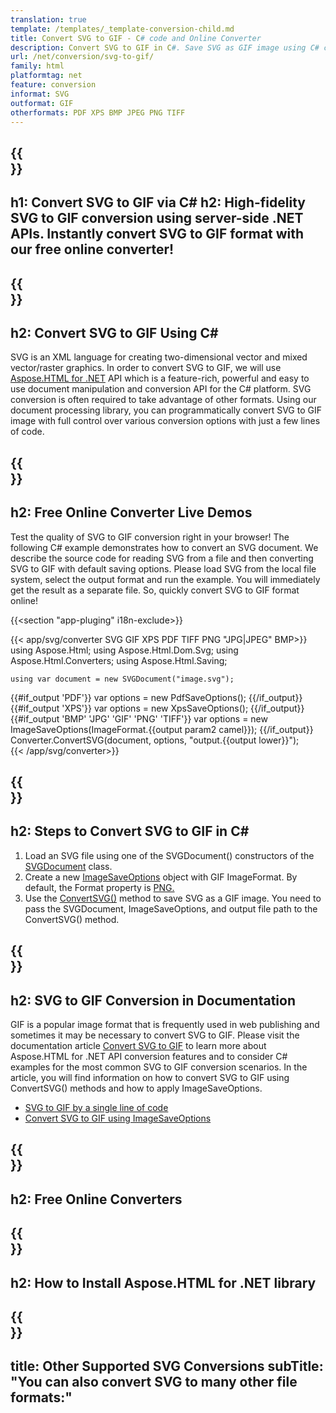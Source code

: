 ```yaml
---
translation: true
template: /templates/_template-conversion-child.md
title: Convert SVG to GIF - C# code and Online Converter
description: Convert SVG to GIF in C#. Save SVG as GIF image using C# code. Try online SVG to GIF Converter for free!
url: /net/conversion/svg-to-gif/
family: html
platformtag: net
feature: conversion
informat: SVG
outformat: GIF
otherformats: PDF XPS BMP JPEG PNG TIFF 
---
```


{{<section banner>}}
---
h1: Convert SVG to GIF via C#
h2: High-fidelity SVG to GIF conversion using server-side .NET APIs. Instantly convert SVG to GIF format with our free online converter!
---

{{<section overview>}}
---
h2: Convert SVG to GIF Using C#
---

SVG is an XML language for creating two-dimensional vector and mixed vector/raster graphics. In order to convert SVG to GIF, we will use [Aspose.HTML for .NET](https://products.aspose.com/html/{{lang.url-fragment}}net/) API which is a feature-rich, powerful and easy to use document manipulation and conversion API for the C# platform. SVG conversion is often required to take advantage of other formats. Using our document processing library, you can programmatically convert SVG to GIF image with full control over various conversion options with just a few lines of code.

{{<section demos>}}
---
h2: Free Online Converter Live Demos
---

Test the quality of SVG to GIF conversion right in your browser! The following C# example demonstrates how to convert an SVG document. We describe the source code for reading SVG from a file and then converting SVG to GIF with default saving options. Please load SVG from the local file system, select the output format and run the example. You will immediately get the result as a separate file. So, quickly convert SVG to GIF format online!

{{<section "app-pluging" i18n-exclude>}}

{{< app/svg/converter SVG GIF XPS PDF TIFF PNG "JPG|JPEG" BMP>}}
using Aspose.Html;
using Aspose.Html.Dom.Svg;
using Aspose.Html.Converters;
using Aspose.Html.Saving;

    using var document = new SVGDocument("image.svg");
{{#if_output 'PDF'}}
    var options = new PdfSaveOptions();
{{/if_output}}
{{#if_output 'XPS'}}
    var options = new XpsSaveOptions();
{{/if_output}}
{{#if_output 'BMP' 'JPG' 'GIF' 'PNG' 'TIFF'}}
    var options = new ImageSaveOptions(ImageFormat.{{output param2 camel}});
{{/if_output}}
    Converter.ConvertSVG(document, options, "output.{{output lower}}");   
{{< /app/svg/converter>}}


{{<section steps>}}
---
h2: Steps to Convert SVG to GIF in C#
---

1.  Load an SVG file using one of the SVGDocument() constructors of the [SVGDocument](https://reference.aspose.com/html/net/aspose.html.dom.svg/svgdocument/) class.
1.  Create a new [ImageSaveOptions](https://reference.aspose.com/html/net/aspose.html.saving/imagesaveoptions/) object with GIF ImageFormat. By default, the Format property is [PNG.](https://reference.aspose.com/html/net/aspose.html.rendering.image/imageformat/)
1.  Use the [ConvertSVG()](https://reference.aspose.com/html/net/aspose.html.converters/converter/convertsvg/#convertsvg_3) method to save SVG as a GIF image. You need to pass the SVGDocument, ImageSaveOptions, and output file path to the ConvertSVG() method.

{{<section documentation>}}
---
h2: SVG to GIF Conversion in Documentation
---

GIF is a popular image format that is frequently used in web publishing and sometimes it may be necessary to convert SVG to GIF. Please visit the documentation article [Convert SVG to GIF](https://docs.aspose.com/html/net/converting-between-formats/svg-to-gif/) to learn more about Aspose.HTML for .NET API conversion features and to consider C# examples for the most common SVG to GIF conversion scenarios. In the article, you will find information on how to convert SVG to GIF using ConvertSVG() methods and how to apply ImageSaveOptions.

  - <a href="https://docs.aspose.com/html/net/converting-between-formats/svg-to-gif/#svg-to-gif-by-a-single-line-of-code" target="_blank">SVG to GIF by a single line of code</a>
  - <a href="https://docs.aspose.com/html/net/converting-between-formats/svg-to-gif/#convert-svg-to-gif-using-imagesaveoptions" target="_blank">Convert SVG to GIF using ImageSaveOptions</a> 

{{<section online-converters>}}
---
h2: Free Online Converters
---

{{<section get-started>}}
---
h2: How to Install Aspose.HTML for .NET library
---

{{<section other-conversions>}}
---
title: Other Supported SVG Conversions
subTitle: "You can also convert SVG to many other file formats:"
---